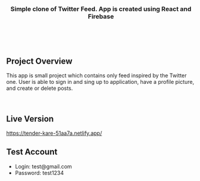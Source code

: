 <h3 align="center">
Simple clone of Twitter Feed. App is created using React and Firebase 
</h3>

<br>



<br>
<br>

## Project Overview 

This app is small project which contains only feed inspired by the Twitter one. User is able to sign in and sing up to application, have a profile picture, and create or delete posts. 

<br>

## Live Version

<a href="https://tender-kare-51aa7a.netlify.app/">https://tender-kare-51aa7a.netlify.app/</a>

## Test Account

<ul>
  <li>Login: test@gmail.com</li>
  <li>Password: test1234</li>
</ul>


